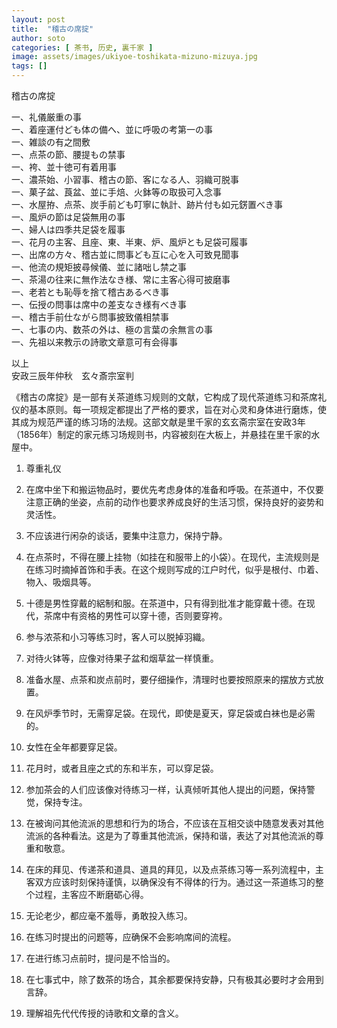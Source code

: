 ```yaml
---
layout: post
title:  "稽古の席掟"
author: soto
categories: [ 茶书, 历史, 裏千家 ]
image: assets/images/ukiyoe-toshikata-mizuno-mizuya.jpg
tags: []
---
```


稽古の席掟  

一、礼儀厳重の事  
一、着座運付ども体の備へ、並に呼吸の考第一の事  
一、雑談の有之間敷  
一、点茶の節、腰提もの禁事  
一、袴、並十徳可有着用事  
一、濃茶始、小習事、稽古の節、客になる人、羽織可脱事  
一、菓子盆、莨盆、並に手焙、火鉢等の取扱可入念事  
一、水屋拵、点茶、炭手前ども叮寧に執計、跡片付も如元錺置べき事  
一、風炉の節は足袋無用の事  
一、婦人は四季共足袋を履事  
一、花月の主客、且座、東、半東、炉、風炉とも足袋可履事  
一、出席の方々、稽古並に問事ども互に心を入可致見聞事  
一、他流の規矩披尋候儀、並に諸咄し禁之事  
一、茶湯の往来に無作法なき様、常に主客心得可披磨事  
一、老若とも恥辱を捨て稽古あるべき事  
一、伝授の問事は席中の差支なき様有べき事  
一、稽古手前仕ながら問事披致儀相禁事  
一、七事の内、数茶の外は、極の言葉の余無言の事  
一、先祖以来教示の詩歌文章意可有会得事  

以上  
安政三辰年仲秋　玄々斎宗室判  


《稽古の席掟》是一部有关茶道练习规则的文献，它构成了现代茶道练习和茶席礼仪的基本原则。每一项规定都提出了严格的要求，旨在对心灵和身体进行磨炼，使其成为规范严谨的练习场的法规。这部文献是里千家的玄玄斋宗室在安政3年（1856年）制定的家元练习场规则书，内容被刻在大板上，并悬挂在里千家的水屋中。

1. 尊重礼仪

2. 在席中坐下和搬运物品时，要优先考虑身体的准备和呼吸。在茶道中，不仅要注意正确的坐姿，点前的动作也要求养成良好的生活习惯，保持良好的姿势和灵活性。

3. 不应该进行闲杂的谈话，要集中注意力，保持宁静。

4. 在点茶时，不得在腰上挂物（如挂在和服带上的小袋）。在现代，主流规则是在练习时摘掉首饰和手表。在这个规则写成的江户时代，似乎是根付、巾着、物入、吸烟具等。

5. 十德是男性穿戴的絽制和服。在茶道中，只有得到批准才能穿戴十德。在现代，茶席中有资格的男性可以穿十德，否则要穿袴。

6. 参与浓茶和小习等练习时，客人可以脱掉羽織。

7. 对待火钵等，应像对待果子盆和烟草盆一样慎重。

8. 准备水屋、点茶和炭点前时，要仔细操作，清理时也要按照原来的摆放方式放置。

9. 在风炉季节时，无需穿足袋。在现代，即使是夏天，穿足袋或白袜也是必需的。

10. 女性在全年都要穿足袋。

11. 花月时，或者且座之式的东和半东，可以穿足袋。

12. 参加茶会的人们应该像对待练习一样，认真倾听其他人提出的问题，保持警觉，保持专注。

13. 在被询问其他流派的思想和行为的场合，不应该在互相交谈中随意发表对其他流派的各种看法。这是为了尊重其他流派，保持和谐，表达了对其他流派的尊重和敬意。

14. 在床的拜见、传递茶和道具、道具的拜见，以及点茶练习等一系列流程中，主客双方应该时刻保持谨慎，以确保没有不得体的行为。通过这一茶道练习的整个过程，主客应不断磨砺心得。

15. 无论老少，都应毫不羞辱，勇敢投入练习。

16. 在练习时提出的问题等，应确保不会影响席间的流程。

17. 在进行练习点前时，提问是不恰当的。

18. 在七事式中，除了数茶的场合，其余都要保持安静，只有极其必要时才会用到言辞。

19. 理解祖先代代传授的诗歌和文章的含义。
